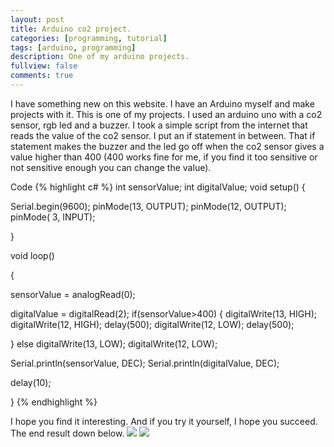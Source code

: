 ```yaml
---
layout: post
title: Arduino co2 project.
categories: [programming, tutorial]
tags: [arduino, programming]
description: One of my arduino projects.
fullview: false
comments: true
---
```


I have something new on this website.
I have an Arduino myself and make projects with it. This is one of my projects.
I used an arduino uno with a co2 sensor, rgb led and a buzzer. 
I took a simple script from the internet that reads the value of the co2 sensor. I put an if statement in between. 
That if statement makes the buzzer and the led go off when the co2 sensor gives a value higher than 400 (400 works fine for me, if you find it too sensitive or not sensitive enough you can change the value). 


Code
{% highlight c# %}
int sensorValue;
int digitalValue;
void setup()
{

Serial.begin(9600); 
pinMode(13, OUTPUT);
pinMode(12, OUTPUT);
pinMode( 3, INPUT);

}


void loop()

{

sensorValue = analogRead(0); 

digitalValue = digitalRead(2); 
if(sensorValue>400)
{
digitalWrite(13, HIGH);
digitalWrite(12, HIGH);
delay(500);
digitalWrite(12, LOW);
delay(500);


}
else
digitalWrite(13, LOW);
digitalWrite(12, LOW);


Serial.println(sensorValue, DEC); 
Serial.println(digitalValue, DEC);

delay(10); 

}
{% endhighlight %}

I hope you find it interesting. And if you try it yourself, I hope you succeed.
The end result down below. 
<img src="![image](https://user-images.githubusercontent.com/82642042/168333785-caccb694-d729-418c-b6be-f788ad0b43fb.png)">
<img src="![image](https://user-images.githubusercontent.com/82642042/168333860-539c851b-289b-4b91-a036-1e9bedc28395.png)">
